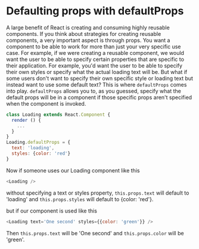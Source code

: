 # Defaulting props with defaultProps

A large benefit of React is creating and consuming highly reusable components. If you think about strategies for creating reusable components, a very important aspect is through props. You want a component to be able to work for more than just your very specific use case. For example, if we were creating a reusable <Loading /> component, we would want the user to be able to specify certain properties that are specific to their application. For example, you'd want the user to be able to specify their own styles or specify what the actual loading text will be. But what if some users don't want to specify their own specific style or loading text but instead want to use some default text? This is where `defaultProps` comes into play. `defaultProps` allows you to, as you guessed, specify what the default props will be in a component if those specific props aren't specified when the component is invoked.

```javascript
class Loading extends React.Component {
  render () {
    ...
  }
}
Loading.defaultProps = {
  text: 'loading',
  styles: {color: 'red'}
}
```

Now if someone uses our Loading component like this

```javascript
<Loading />
```
without specifying a text or styles property, `this.props.text` will default to 'loading' and `this.props.styles` will default to {color: 'red'}.

but if our component is used like this

```javascript
<Loading text='One second' styles={{color: 'green'}} />
```

Then `this.props.text` will be 'One second' and `this.props.color` will be 'green'.
